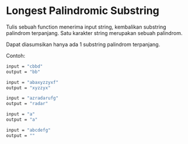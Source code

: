 # Longest Palindromic Substring

Tulis sebuah function menerima input string, kembalikan substring palindrom terpanjang. Satu karakter string merupakan sebuah palindrom.

Dapat diasumsikan hanya ada 1 substring palindrom terpanjang.

Contoh:

```sh
input = "cbbd"
output = "bb"

input = "abaxyzzyxf"
output = "xyzzyx"

input = "azradarufg"
output = "radar"

input = "a"
output = "a"

input = "abcdefg"
output = ""
```
